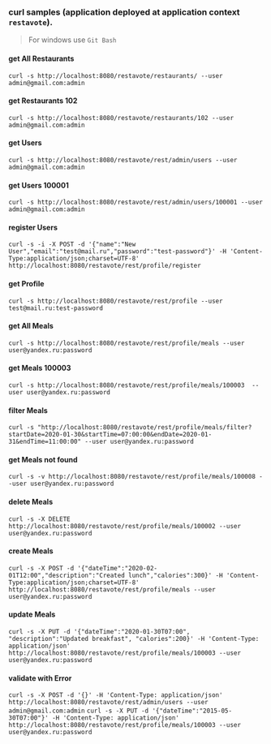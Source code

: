 ### curl samples (application deployed at application context `restavote`).
> For windows use `Git Bash`

#### get All Restaurants
`curl -s http://localhost:8080/restavote/restaurants/ --user admin@gmail.com:admin`

#### get Restaurants 102
`curl -s http://localhost:8080/restavote/restaurants/102 --user admin@gmail.com:admin`



#### get Users
`curl -s http://localhost:8080/restavote/rest/admin/users --user admin@gmail.com:admin`

#### get Users 100001
`curl -s http://localhost:8080/restavote/rest/admin/users/100001 --user admin@gmail.com:admin`

#### register Users
`curl -s -i -X POST -d '{"name":"New User","email":"test@mail.ru","password":"test-password"}' -H 'Content-Type:application/json;charset=UTF-8' http://localhost:8080/restavote/rest/profile/register`

#### get Profile
`curl -s http://localhost:8080/restavote/rest/profile --user test@mail.ru:test-password`



#### get All Meals
`curl -s http://localhost:8080/restavote/rest/profile/meals --user user@yandex.ru:password`

#### get Meals 100003
`curl -s http://localhost:8080/restavote/rest/profile/meals/100003  --user user@yandex.ru:password`

#### filter Meals
`curl -s "http://localhost:8080/restavote/rest/profile/meals/filter?startDate=2020-01-30&startTime=07:00:00&endDate=2020-01-31&endTime=11:00:00" --user user@yandex.ru:password`

#### get Meals not found
`curl -s -v http://localhost:8080/restavote/rest/profile/meals/100008 --user user@yandex.ru:password`

#### delete Meals
`curl -s -X DELETE http://localhost:8080/restavote/rest/profile/meals/100002 --user user@yandex.ru:password`

#### create Meals
`curl -s -X POST -d '{"dateTime":"2020-02-01T12:00","description":"Created lunch","calories":300}' -H 'Content-Type:application/json;charset=UTF-8' http://localhost:8080/restavote/rest/profile/meals --user user@yandex.ru:password`

#### update Meals
`curl -s -X PUT -d '{"dateTime":"2020-01-30T07:00", "description":"Updated breakfast", "calories":200}' -H 'Content-Type: application/json' http://localhost:8080/restavote/rest/profile/meals/100003 --user user@yandex.ru:password`

#### validate with Error
`curl -s -X POST -d '{}' -H 'Content-Type: application/json' http://localhost:8080/restavote/rest/admin/users --user admin@gmail.com:admin`
`curl -s -X PUT -d '{"dateTime":"2015-05-30T07:00"}' -H 'Content-Type: application/json' http://localhost:8080/restavote/rest/profile/meals/100003 --user user@yandex.ru:password`
